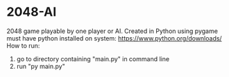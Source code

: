 # 2048-AI
2048 game playable by one player or AI. Created in Python using pygame
must have python installed on system: https://www.python.org/downloads/
How to run:
1. go to directory containing "main.py" in command line
2. run "py main.py"
